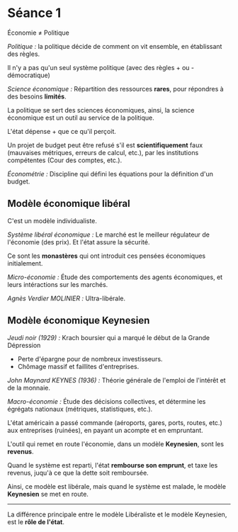 # Séance 1

Économie $\neq$ Politique

_Politique :_ la politique décide de comment on vit ensemble, en établissant des règles.

Il n'y a pas qu'un seul système politique (avec des règles + ou - démocratique)

_Science économique :_ Répartition des ressources **rares**, pour répondres à des besoins **limités**.

La politique se sert des sciences économiques, ainsi, la science économique est un outil au service de la politique.

L'état dépense + que ce qu'il perçoit.

Un projet de budget peut être refusé s'il est **scientifiquement** faux (mauvaises métriques, erreurs de calcul, etc.), par les institutions compétentes (Cour des comptes, etc.).

_Économétrie :_ Discipline qui défini les équations pour la définition d'un budget.

## Modèle économique libéral

C'est un modèle individualiste.

_Système libéral économique :_ Le marché est le meilleur régulateur de l'économie (des prix). Et l'état assure la sécurité.

Ce sont les **monastères** qui ont introduit ces pensées économiques initialement.

_Micro-économie :_ Étude des comportements des agents économiques, et leurs intéractions sur les marchés.

_Agnès Verdier MOLINIER :_ Ultra-libérale.

## Modèle économique Keynesien

_Jeudi noir (1929) :_ Krach boursier qui a marqué le début de la Grande Dépression 

- Perte d'épargne pour de nombreux investisseurs.
- Chômage massif et faillites d'entreprises.

_John Maynard KEYNES (1936) :_ Théorie générale de l'emploi de l'intérêt et de la monnaie.

_Macro-économie :_ Étude des décisions collectives, et détermine les égrégats nationaux (métriques, statistiques, etc.).

L'état américain a passé commande (aéroports, gares, ports, routes, etc.) aux entreprises (ruinées), en payant un acompte et en empruntant.

L'outil qui remet en route l'économie, dans un modèle **Keynesien**, sont les **revenus**.

Quand le système est reparti, l'état **rembourse son emprunt**, et taxe les revenus, juqu'à ce que la dette soit remboursée.

Ainsi, ce modèle est libérale, mais quand le système est malade, le modèle **Keynesien** se met en route.

---

La différence principale entre le modèle Libéraliste et le modèle Keynesien, est le **rôle de l'état**.

